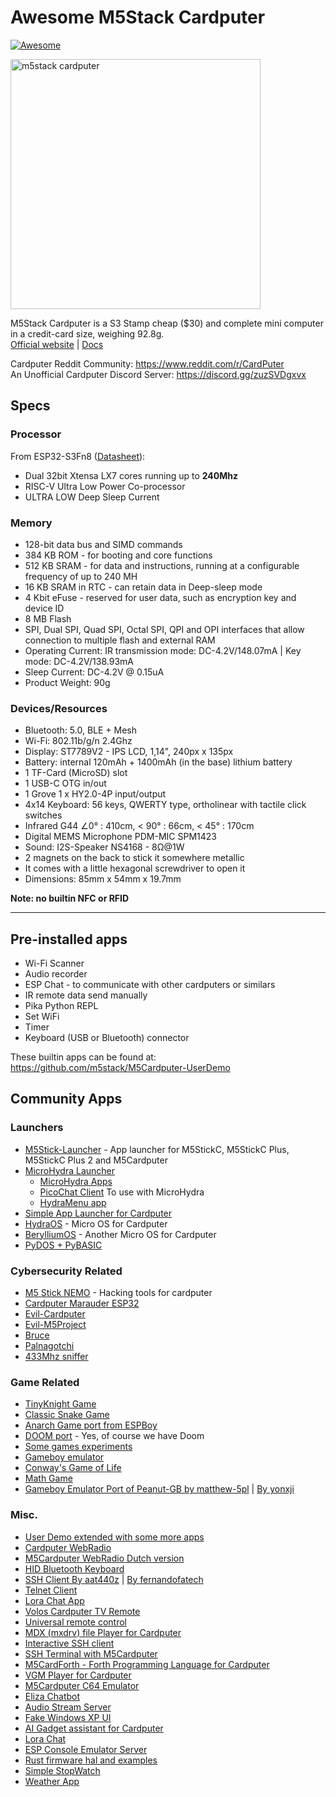 # Awesome M5Stack Cardputer

[![Awesome](https://awesome.re/badge.svg)](https://awesome.re)

<img src="m5stack cardputer.jpg" alt="m5stack cardputer" width="400">

M5Stack Cardputer is a S3 Stamp cheap ($30) and complete mini computer in a credit-card size, weighing 92.8g.  
[Official website](https://shop.m5stack.com/products/m5stack-cardputer-kit-w-m5stamps3) | [Docs](https://docs.m5stack.com/en/core/Cardputer)

Cardputer Reddit Community: https://www.reddit.com/r/CardPuter  
An Unofficial Cardputer Discord Server: https://discord.gg/zuzSVDgxvx 

## Specs

### Processor

From ESP32-S3Fn8 ([Datasheet](https://www.espressif.com/sites/default/files/documentation/esp32-s3_datasheet_en.pdf)):

- Dual 32bit Xtensa LX7 cores running up to **240Mhz**
- RISC-V Ultra Low Power Co-processor
- ULTRA LOW Deep Sleep Current

### Memory

- 128-bit data bus and SIMD commands
- 384 KB ROM - for booting and core functions
- 512 KB SRAM - for data and instructions, running at a configurable frequency of up to 240 MH
- 16 KB SRAM in RTC - can retain data in Deep-sleep mode
- 4 Kbit eFuse - reserved for user data, such as encryption key and device ID
- 8 MB Flash
- SPI, Dual SPI, Quad SPI, Octal SPI, QPI and OPI interfaces that allow connection to multiple flash and external RAM
- Operating Current: IR transmission mode: DC-4.2V/148.07mA | Key mode: DC-4.2V/138.93mA
- Sleep Current: DC-4.2V @ 0.15uA
- Product Weight: 90g

### Devices/Resources

- Bluetooth: 5.0, BLE + Mesh
- Wi-Fi: 802.11b/g/n 2.4Ghz
- Display: ST7789V2 - IPS LCD, 1,14", 240px x 135px
- Battery: internal 120mAh + 1400mAh (in the base) lithium battery
- 1 TF-Card (MicroSD) slot
- 1 USB-C OTG in/out
- 1 Grove 1 x HY2.0-4P input/output
- 4x14 Keyboard: 56 keys, QWERTY type, ortholinear with tactile click switches
- Infrared G44 ∠0° : 410cm, < 90° : 66cm, < 45° : 170cm
- Digital MEMS Microphone PDM-MIC SPM1423
- Sound: I2S-Speaker NS4168 - 8Ω@1W 
- 2 magnets on the back to stick it somewhere metallic
- It comes with a little hexagonal screwdriver to open it
- Dimensions: 85mm x 54mm x 19.7mm

**Note: no builtin NFC or RFID**

---

## Pre-installed apps

- Wi-Fi Scanner
- Audio recorder
- ESP Chat - to communicate with other cardputers or similars
- IR remote data send manually
- Pika Python REPL
- Set WiFi
- Timer
- Keyboard (USB or Bluetooth) connector

These builtin apps can be found at: https://github.com/m5stack/M5Cardputer-UserDemo

## Community Apps

### Launchers
- [M5Stick-Launcher](https://github.com/bmorcelli/M5Stick-Launcher) - App launcher for M5StickC, M5StickC Plus, M5StickC Plus 2 and M5Cardputer
- [MicroHydra Launcher](https://github.com/echo-lalia/MicroHydra)
  - [MicroHydra Apps](https://github.com/echo-lalia/MicroHydra-Apps)
  - [PicoChat Client](https://github.com/PixelDud/CardPuter-PicoChat) To use with MicroHydra
  - [HydraMenu app](https://github.com/Gabriel-F-Sousa/HydraMenu)
- [Simple App Launcher for Cardputer](https://github.com/shikarunochi/CardputerSimpleLaucher)
- [HydraOS](https://github.com/WauHundeland/HydraOS) - Micro OS for Cardputer
- [BerylliumOS](https://github.com/beryllium-org/OS) - Another Micro OS for Cardputer
- [PyDOS + PyBASIC](https://github.com/RetiredWizard/PyDOS) 

### Cybersecurity Related
- [M5 Stick NEMO](https://github.com/n0xa/m5stick-nemo) - Hacking tools for cardputer
- [Cardputer Marauder ESP32](https://github.com/marivaaldo/ESP32Marauder/tree/feature/add-m5cardputer-support)
- [Evil-Cardputer](https://github.com/7h30th3r0n3/Evil-M5Core2)
- [Evil-M5Project](https://github.com/7h30th3r0n3/Evil-M5Project)
- [Bruce](https://github.com/pr3y/Bruce)
- [Palnagotchi](https://github.com/viniciusbo/m5-palnagotchi)
- [433Mhz sniffer](https://github.com/bmorcelli/io433)

### Game Related
- [TinyKnight Game](https://github.com/foopod/tinyKnight)
- [Classic Snake Game](https://github.com/ostaquet/M5Snake/tree/master/src/M5Snake)
- [Anarch Game port from ESPBoy](https://github.com/TheBricktop/Anarch-Cardputer)
- [DOOM port](https://github.com/Logimancer/Cardputer-doom) - Yes, of course we have Doom
- [Some games experiments](https://github.com/polyphasicdevs/Cardputer-experiments)
- [Gameboy emulator](https://github.com/Mr-PauI/Gameboy-Enhanced-Firmware-m5stack-cardputer-)
- [Conway's Game of Life](https://github.com/Mystereon/CardLife)
- [Math Game](https://github.com/seanbutler/M5CardputerMathGame)
- [Gameboy Emulator Port of Peanut-GB by matthew-5pl](https://github.com/matthew-5pl/gb_cardputer) | [By yonxji](https://github.com/yongxji/cardputer-gameboy-emu)

### Misc.
- [User Demo extended with some more apps](https://github.com/JohnZ03/M5Cardputer-UserDemo)
- [Cardputer WebRadio](https://github.com/cyberwisk/M5Cardputer_WebRadio)
- [M5Cardputer WebRadio Dutch version](https://github.com/rolandbreedveld/M5Cardputer_WebRadio_Dutch/)
- [HID Bluetooth Keyboard](https://github.com/Gitshaoxiang/M5Cardputer-BLE-HID-Keyboard)
- [SSH Client By aat440z](https://github.com/aat440hz/SSHClient-M5Cardputer) | [By fernandofatech](https://github.com/fernandofatech/M5Cardputer-SSHClient)
- [Telnet Client](https://github.com/aat440hz/TelnetClient-M5Cardputer)
- [Lora Chat App](https://github.com/nonik0/CardputerLoRaChat)
- [Volos Cardputer TV Remote](https://github.com/VolosR/M5CardRemote/)
- [Universal remote control](https://github.com/geo-tp/Ultimate-Remote)
- [MDX (mxdrv) file Player for Cardputer](https://github.com/Layer812/mdxPC)
- [Interactive SSH client](https://github.com/SUB0PT1MAL/M5Cardputer_Interactive_SSH_Client)
- [SSH Terminal with M5Cardputer](https://github.com/aat440hz/SSHClient-M5Cardputer)
- [M5CardForth - Forth Programming Language for Cardputer](https://github.com/ryu10/M5CardForth)
- [VGM Player for Cardputer](https://github.com/Layer812/vgmPC)
- [M5Cardputer C64 Emulator](https://github.com/iele/M5Cardputer-C64-Emulator)
- [Eliza Chatbot](https://github.com/Layer812/cardputer_eliza)
- [Audio Stream Server](https://github.com/geo-tp/M5Cardputer-Audio-Stream-Server)
- [Fake Windows XP UI](https://github.com/prashantkamdar/M5StickCPLUS.fakeWinXP)
- [AI Gadget assistant for Cardputer](https://github.com/jeftheone/M5CardputerAIWiFiConnection)
- [Lora Chat](https://github.com/nonik0/CardputerLoRaChat)
- [ESP Console Emulator Server](https://github.com/IncursioHack/ESP-Game-Server)
- [Rust firmware hal and examples](https://github.com/Kezii/Rust-M5Stack-Cardputer)
- [Simple StopWatch](https://github.com/qubiX00/stopwatch-cardputer)
- [Weather App](https://github.com/qubiX00/weather-cardputer)
